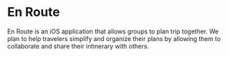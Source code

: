 # En Route

En Route is an iOS application that allows groups to plan trip together.
We plan to help travelers simplify and organize their plans by allowing them to collaborate and share their intinerary with others.
